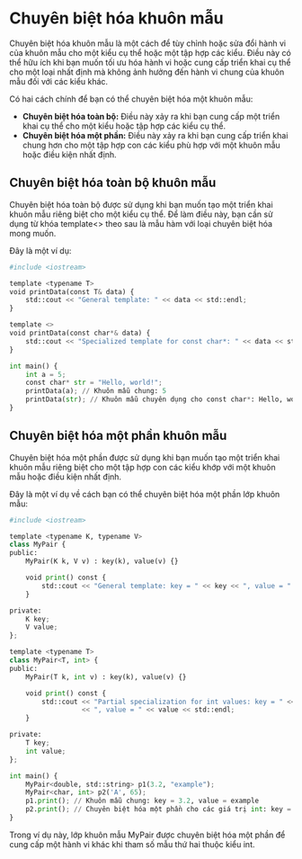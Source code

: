 # Chuyên biệt hóa khuôn mẫu
Chuyên biệt hóa khuôn mẫu là một cách để tùy chỉnh hoặc sửa đổi hành vi của khuôn mẫu cho một kiểu cụ thể hoặc một tập hợp các kiểu. Điều này có thể hữu ích khi bạn muốn tối ưu hóa hành vi hoặc cung cấp triển khai cụ thể cho một loại nhất định mà không ảnh hưởng đến hành vi chung của khuôn mẫu đối với các kiểu khác.

Có hai cách chính để bạn có thể chuyên biệt hóa một khuôn mẫu:
- **Chuyên biệt hóa toàn bộ:** Điều này xảy ra khi bạn cung cấp một triển khai cụ thể cho một kiểu hoặc tập hợp các kiểu cụ thể.
- **Chuyên biệt hóa một phần:** Điều này xảy ra khi bạn cung cấp triển khai chung hơn cho một tập hợp con các kiểu phù hợp với một khuôn mẫu hoặc điều kiện nhất định.
## Chuyên biệt hóa toàn bộ khuôn mẫu
Chuyên biệt hóa toàn bộ được sử dụng khi bạn muốn tạo một triển khai khuôn mẫu riêng biệt cho một kiểu cụ thể. Để làm điều này, bạn cần sử dụng từ khóa template<> theo sau là mẫu hàm với loại chuyên biệt hóa mong muốn.

Đây là một ví dụ:
~~~python
#include <iostream>

template <typename T>
void printData(const T& data) {
    std::cout << "General template: " << data << std::endl;
}

template <>
void printData(const char*& data) {
    std::cout << "Specialized template for const char*: " << data << std::endl;
}

int main() {
    int a = 5;
    const char* str = "Hello, world!";
    printData(a); // Khuôn mẫu chung: 5
    printData(str); // Khuôn mẫu chuyên dụng cho const char*: Hello, world!
}
~~~
## Chuyên biệt hóa một phần khuôn mẫu
Chuyên biệt hóa một phần được sử dụng khi bạn muốn tạo một triển khai khuôn mẫu riêng biệt cho một tập hợp con các kiểu khớp với một khuôn mẫu hoặc điều kiện nhất định.

Đây là một ví dụ về cách bạn có thể chuyên biệt hóa một phần lớp khuôn mẫu:
~~~python
#include <iostream>

template <typename K, typename V>
class MyPair {
public:
    MyPair(K k, V v) : key(k), value(v) {}

    void print() const {
        std::cout << "General template: key = " << key << ", value = " << value << std::endl;
    }

private:
    K key;
    V value;
};

template <typename T>
class MyPair<T, int> {
public:
    MyPair(T k, int v) : key(k), value(v) {}

    void print() const {
        std::cout << "Partial specialization for int values: key = " << key
                  << ", value = " << value << std::endl;
    }

private:
    T key;
    int value;
};

int main() {
    MyPair<double, std::string> p1(3.2, "example");
    MyPair<char, int> p2('A', 65);
    p1.print(); // Khuôn mẫu chung: key = 3.2, value = example
    p2.print(); // Chuyên biệt hóa một phần cho các giá trị int: key = A, value = 65
}
~~~
Trong ví dụ này, lớp khuôn mẫu MyPair được chuyên biệt hóa một phần để cung cấp một hành vi khác khi tham số mẫu thứ hai thuộc kiểu int.